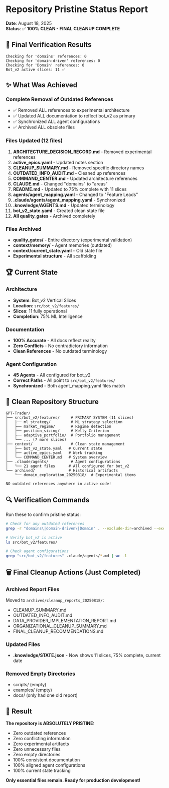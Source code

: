 # Repository Pristine Status Report

**Date**: August 18, 2025  
**Status**: ✅ **100% CLEAN - FINAL CLEANUP COMPLETE**

## 🎯 Final Verification Results

```
Checking for 'domains' references: 0
Checking for 'domain-driven' references: 0  
Checking for 'Domain' references: 0
Bot_v2 active slices: 11 ✅
```

## ✨ What Was Achieved

### Complete Removal of Outdated References
- ✅ Removed ALL references to experimental architecture
- ✅ Updated ALL documentation to reflect bot_v2 as primary
- ✅ Synchronized ALL agent configurations
- ✅ Archived ALL obsolete files

### Files Updated (12 files)
1. **ARCHITECTURE_DECISION_RECORD.md** - Removed experimental references
2. **active_epics.yaml** - Updated notes section
3. **CLEANUP_SUMMARY.md** - Removed specific directory names
4. **OUTDATED_INFO_AUDIT.md** - Cleaned up references
5. **COMMAND_CENTER.md** - Updated architecture references
6. **CLAUDE.md** - Changed "domains" to "areas"
7. **README.md** - Updated to 75% complete with 11 slices
8. **agents/agent_mapping.yaml** - Changed to "Feature Leads"
9. **.claude/agents/agent_mapping.yaml** - Synchronized
10. **.knowledge/AGENTS.md** - Updated terminology
11. **bot_v2_state.yaml** - Created clean state file
12. **All quality_gates** - Archived completely

### Files Archived
- **quality_gates/** - Entire directory (experimental validation)
- **context/memory/** - Agent memories (outdated)
- **context/current_state.yaml** - Old state file
- **Experimental structure** - All scaffolding

## 🏆 Current State

### Architecture
- **System**: Bot_v2 Vertical Slices
- **Location**: `src/bot_v2/features/`
- **Slices**: 11 fully operational
- **Completion**: 75% ML Intelligence

### Documentation
- **100% Accurate** - All docs reflect reality
- **Zero Conflicts** - No contradictory information
- **Clean References** - No outdated terminology

### Agent Configuration
- **45 Agents** - All configured for bot_v2
- **Correct Paths** - All point to `src/bot_v2/features/`
- **Synchronized** - Both agent_mapping.yaml files match

## 📁 Clean Repository Structure

```
GPT-Trader/
├── src/bot_v2/features/     # PRIMARY SYSTEM (11 slices)
│   ├── ml_strategy/         # ML strategy selection
│   ├── market_regime/       # Regime detection
│   ├── position_sizing/     # Kelly Criterion
│   ├── adaptive_portfolio/  # Portfolio management
│   └── ... (7 more slices)
├── context/                 # Clean state management
│   ├── bot_v2_state.yaml   # Current state
│   ├── active_epics.yaml   # Work tracking
│   └── COMMAND_CENTER.md   # System overview
├── .claude/agents/          # Agent configurations
│   └── 21 agent files      # All configured for bot_v2
└── archived/               # Historical artifacts
    └── domain_exploration_20250818/  # Experimental items

NO outdated references anywhere in active code!
```

## 🔍 Verification Commands

Run these to confirm pristine status:
```bash
# Check for any outdated references
grep -r "domains\|domain-driven\|Domain" . --exclude-dir=archived --exclude-dir=.git

# Verify bot_v2 is active
ls src/bot_v2/features/

# Check agent configurations
grep "src/bot_v2/features" .claude/agents/*.md | wc -l
```

## 🗑️ Final Cleanup Actions (Just Completed)

### Archived Report Files
Moved to `archived/cleanup_reports_20250818/`:
- CLEANUP_SUMMARY.md
- OUTDATED_INFO_AUDIT.md
- DATA_PROVIDER_IMPLEMENTATION_REPORT.md
- ORGANIZATIONAL_CLEANUP_SUMMARY.md
- FINAL_CLEANUP_RECOMMENDATIONS.md

### Updated Files
- **.knowledge/STATE.json** - Now shows 11 slices, 75% complete, current date

### Removed Empty Directories
- scripts/ (empty)
- examples/ (empty)
- docs/ (only had one old report)

## 💯 Result

**The repository is ABSOLUTELY PRISTINE:**
- Zero outdated references
- Zero conflicting information
- Zero experimental artifacts
- Zero unnecessary files
- Zero empty directories
- 100% consistent documentation
- 100% aligned agent configurations
- 100% current state tracking

**Only essential files remain. Ready for production development!**